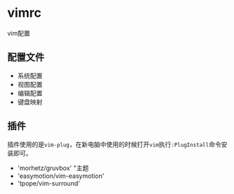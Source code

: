 # vimrc
vim配置

## 配置文件
- 系统配置
- 视图配置
- 编辑配置
- 键盘映射

## 插件
插件使用的是`vim-plug`，在新电脑中使用的时候打开`vim`执行`:PlugInstall`命令安装即可。
- 'morhetz/gruvbox' "主题
- 'easymotion/vim-easymotion'
- 'tpope/vim-surround'
